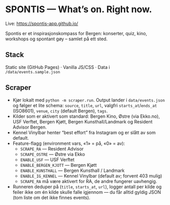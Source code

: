 # SPONTIS — What’s on. Right now.
Live: https://spontis-app.github.io/

Spontis er et inspirasjonskompass for Bergen: konserter, quiz, kino, workshops og spontant gøy – samlet på ett sted.

## Stack
Static site (GitHub Pages) · Vanilla JS/CSS · Data i `/data/events.sample.json`

## Scraper

- Kjør lokalt med `python -m scraper.run`. Output lander i `data/events.json` og følger et lite schema: `source`, `title`, `url`, valgfri `starts_at`/`ends_at` (ISO8601), `venue`, `city` (default Bergen), `tags`.
- Kilder som er aktivert som standard: Bergen Kino, Østre (via Ekko.no), USF Verftet, Bergen Kjøtt, Bergen Kunsthall/Landmark og Resident Advisor Bergen.
- Kennel Vinylbar henter “best effort” fra Instagram og er slått av som default.
- Feature-flagg (environment vars, «1» = på, «0» = av):
  - `SCRAPE_RA` — Resident Advisor
  - `SCRAPE_OSTRE` — Østre via Ekko
  - `ENABLE_USF` — USF Verftet
  - `ENABLE_BERGEN_KJOTT` — Bergen Kjøtt
  - `ENABLE_KUNSTHALL` — Bergen Kunsthall / Landmark
  - `ENABLE_IG_KENNEL` — Kennel Vinylbar (default av; forvent 403 mulig)
  - `SCRAPE_RA` må være aktivert for RA, de andre fungerer uavhengig.
- Runneren deduper på (`title`, `starts_at`, `url`), logger antall per kilde og feiler ikke om én kilde skulle falle igjennom — du får alltid gyldig JSON (tom liste om det ikke finnes events).
